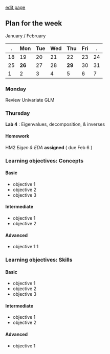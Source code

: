 [edit page](https://github.com/andkov/psy533/edit/gh-pages/4.md)


## Plan for the week 

January / February  

  . | Mon  | Tue  | Wed  | Thu  | Fri  | .     
----|------|------|------|------|------|----
18  | 19   | 20   | 21   | 22   | 23   | 24   
25  |**26**| 27   | 28   |**29**| 30   | 31 
1   | 2    | 3    | 4    | 5    | 6    | 7    


### Monday

Review Univariate GLM  

### Thursday 

**Lab 4** : Eigenvalues, decomposition, & inverses

#### Homework 
HM2 *Eigen & EDA* **assigned** ( due Feb 6 )


### Learning objectives: Concepts


#### Basic
- objective 1  
- objective 2  
- objective 3  

#### Intermediate  
- objective 1  
- objective 2  

#### Advanced 
- objective 1  1   


### Learning objectives: Skills 


#### Basic
- objective 1  
- objective 2  
- objective 3  

#### Intermediate  
- objective 1  
- objective 2  

#### Advanced 
- objective 1 
